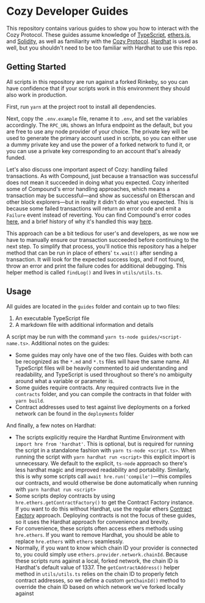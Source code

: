# Cozy Developer Guides

This repository contains various guides to show you how to interact with the Cozy Protocol. These guides assume knowledge of [TypeScript](https://www.typescriptlang.org/), [ethers.js](https://docs.ethers.io/v5/single-page/), and [Solidity](https://docs.soliditylang.org/en/v0.8.3/), as well as familiarity with the [Cozy Protocol](https://app.gitbook.com/@cozy-finance-1/s/cozy-docs/for-developers/technical-overview). [Hardhat](https://hardhat.org/) is used as well, but you shouldn't need to be too familiar with Hardhat to use this repo.

## Getting Started

All scripts in this repository are run against a forked Rinkeby, so you can have confidence that if your scripts work in this environment they should also work in production.

First, run `yarn` at the project root to install all dependencies.

Next, copy the `.env.example` file, rename it to `.env`, and set the variables accordingly. The `RPC_URL` shows an Infura endpoint as the default, but you are free to use any node provider of your choice. The private key will be used to generate the primary account used in scripts, so you can either use a dummy private key and use the power of a forked network to fund it, or you can use a private key corresponding to an account that's already funded.

Let's also discuss one important aspect of Cozy: handling failed transactions. As with Compound, just because a transaction was successful does not mean it succeeded in doing what you expected. Cozy inherited some of Compound's error handling approaches, which means a transaction may be successful&mdash;and show as successful on Etherscan and other block explorers&mdash;but in reality it didn't do what you expected. This is because some failed transactions will return an error code and emit a `Failure` event instead of reverting. You can find Compound's error codes [here](https://compound.finance/docs/ctokens#error-codes), and a brief history of why it's handled this way [here](https://www.comp.xyz/t/brief-history-of-error-handling-in-the-protocol/1169).

This approach can be a bit tedious for user's and developers, as we now we have to manually ensure our transaction succeeded before continuing to the next step. To simplify that process, you'll notice this repository has a helper method that can be run in place of ethers' `tx.wait()` after sending a transaction. It will look for the expected success logs, and if not found, throw an error and print the failure codes for additional debugging. This helper method is called `findLog()` and lives in `utils/utils.ts`.

## Usage

All guides are located in the `guides` folder and contain up to two files:

1. An executable TypeScript file
2. A markdown file with additional information and details

A script may be run with the command `yarn ts-node guides/<script-name.ts>`. Additional notes on the guides:

- Some guides may only have one of the two files. Guides with both can be recognized as the `*.md` and `*.ts` files will have the same name. All TypeScript files will be heavily commented to aid understanding and readability, and TypeScript is used throughout so there's no ambiguity around what a variable or parameter is.
- Some guides require contracts. Any required contracts live in the `contracts` folder, and you can compile the contracts in that folder with `yarn build`.
- Contract addresses used to test against live deployments on a forked network can be found in the `deployments` folder

And finally, a few notes on Hardhat:

- The scripts explicitly require the Hardhat Runtime Environment with `import hre from 'hardhat'`. This is optional, but is required for running the script in a standalone fashion with `yarn ts-node <script.ts>`. When running the script with `yarn hardhat run <script>` this explicit import is unnecessary. We default to the explicit, `ts-node` approach so there's less hardhat magic and improved readability and portability. Similarly, this is why some scripts call `await hre.run('compile')`&mdash;this compiles our contracts, and would otherwise be done automatically when running with `yarn hardhat run <script>`
- Some scripts deploy contracts by using `hre.ethers.getContractFactory()` to get the Contract Factory instance. If you want to do this without Hardhat, use the regular ethers [Contract Factory](https://docs.ethers.io/v5/single-page/#/v5/api/contract/contract-factory/) approach. Deploying contracts is not the focus of these guides, so it uses the Hardhat approach for convenience and brevity.
- For convenience, these scripts often access ethers methods using `hre.ethers`. If you want to remove Hardhat, you should be able to replace `hre.ethers` with `ethers` seamlessly.
- Normally, if you want to know which chain ID your provider is connected to, you could simply use `ethers.provider.network.chainId`. Because these scripts runs against a local, forked network, the chain ID is Hardhat's default value of 1337. The `getContractAddress()` helper method in `utils/utils.ts` relies on the chain ID to properly fetch contract addresses, so we define a custom `getChainId()` method to override the chain ID based on which network we've forked locally against
